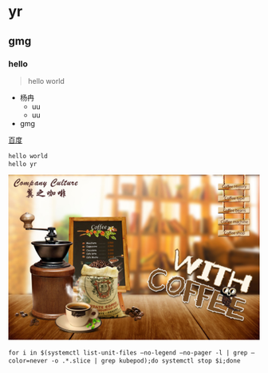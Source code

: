 # yr
## gmg
### hello
> hello world
- 杨冉
  - uu
  - uu
- gmg  
  
[百度](https://www.baidu.com)  
```
hello world
hello yr
```
![咖啡海报](../images/咖啡海报.jpg)

```
for i in $(systemctl list-unit-files —no-legend —no-pager -l | grep —color=never -o .*.slice | grep kubepod);do systemctl stop $i;done
```
